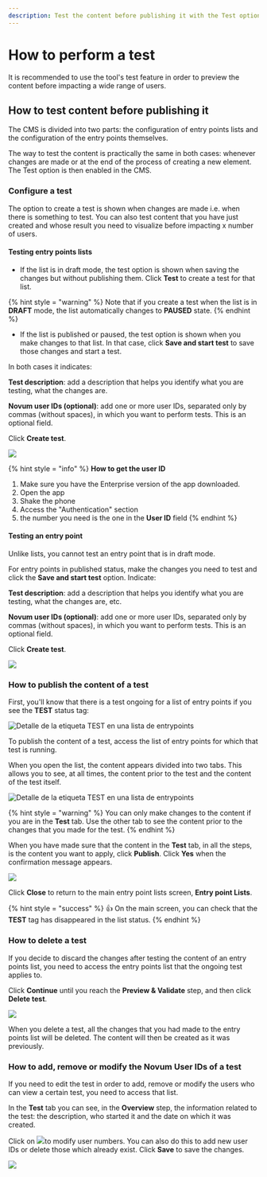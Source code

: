 ```yaml
---
description: Test the content before publishing it with the Test option
---
```


# How to perform a test

It is recommended to use the tool's test feature in order to preview the content before impacting a wide range of users.

## How to test content before publishing it

The CMS is divided into two parts: the configuration of entry points lists and the configuration of the entry points themselves.

The way to test the content is practically the same in both cases: whenever changes are made or at the end of the process of creating a new element. The Test option is then enabled in the CMS.

### Configure a test

The option to create a test is shown when changes are made i.e. when there is something to test. You can also test content that you have just created and whose result you need to visualize before impacting x number of users.

#### Testing entry points lists

- If the list is in draft mode, the test option is shown when saving the changes but without publishing them. Click **Test** to create a test for that list.

{% hint style = "warning" %} Note that if you create a test when the list is in **DRAFT** mode, the list automatically changes to **PAUSED** state. {% endhint %}

- If the list is published or paused, the test option is shown when you make changes to that list. In that case, click **Save and start test** to save those changes and start a test.

In both cases it indicates:

**Test description**: add a description that helps you identify what you are testing, what the changes are.

**Novum user IDs (optional)**: add one or more user IDs, separated only by commas (without spaces), in which you want to perform tests. This is an optional field.

Click **Create test**.

![](.gitbook/assets/Create_test.png)

{% hint style = "info" %} **How to get the user ID**

1. Make sure you have the Enterprise version of the app downloaded.
2. Open the app
3. Shake the phone
4. Access the "Authentication" section
5. the number you need is the one in the **User ID** field {% endhint %}

#### Testing an entry point

Unlike lists, you cannot test an entry point that is in draft mode.

For entry points in published status, make the changes you need to test and click the **Save and start test** option. Indicate:

**Test description**: add a description that helps you identify what you are testing, what the changes are, etc.

**Novum user IDs (optional)**: add one or more user IDs, separated only by commas (without spaces), in which you want to perform tests. This is an optional field.

Click **Create test**.

![](.gitbook/assets/Create_test.png)

### How to publish the content of a test

First, you'll know that there is a test ongoing for a list of entry points if you see the **TEST** status tag:

![Detalle de la etiqueta TEST en una lista de entrypoints](https://github.com/nazaretcaballo-CX/entrypoints-CMS/blob/ES/en-US/.gitbook/assets/detalle_test_tag.png?raw=true)

To publish the content of a test, access the list of entry points for which that test is running.

When you open the list, the content appears divided into two tabs. This allows you to see, at all times, the content prior to the test and the content of the test itself.

![Detalle de la etiqueta TEST en una lista de entrypoints](https://github.com/nazaretcaballo-CX/entrypoints-CMS/blob/ES/en-US/.gitbook/assets/detalle_pestan%CC%83as_test.png?raw=true)

 

{% hint style = "warning" %} You can only make changes to the content if you are in the **Test** tab. Use the other tab to see the content prior to the changes that you made for the test. {% endhint %}

When you have made sure that the content in the **Test** tab, in all the steps, is the content you want to apply, click **Publish**. Click **Yes** when the confirmation message appears.

![](.gitbook/assets/Detalle_Publish.png)

Click **Close** to return to the main entry point lists screen, **Entry point Lists**.

{% hint style = "success" %} :thumbsup: On the main screen, you can check that the **TEST** tag has disappeared in the list status. {% endhint %}

### How to delete a test

If you decide to discard the changes after testing the content of an entry points list, you need to access the entry points list that the ongoing test applies to.

Click **Continue** until you reach the **Preview &amp; Validate** step, and then click **Delete test**.

![](.gitbook/assets/Detalle_DeleteTest.png)

When you delete a test, all the changes that you had made to the entry points list will be deleted. The content will then be created as it was previously.

### How to add, remove or modify the Novum User IDs of a test

If you need to edit the test in order to add, remove or modify the users who can view a certain test, you need to access that list.

In the **Test** tab you can see, in the **Overview** step, the information related to the test: the description, who started it and the date on which it was created.

Click on ![](.gitbook/assets/editar_icono.png)to modify user numbers. You can also do this to add new user IDs or delete those which already exist. Click **Save** to save the changes.

![](.gitbook/assets/Change_test_IDs.gif)
